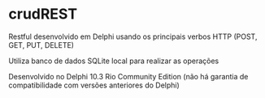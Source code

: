 # crudREST
Restful desenvolvido em Delphi usando os principais verbos HTTP (POST, GET, PUT, DELETE)

Utiliza banco de dados SQLite local para realizar as operações

Desenvolvido no Delphi 10.3 Rio Community Edition (não há garantia de compatibilidade com versões anteriores do Delphi)
